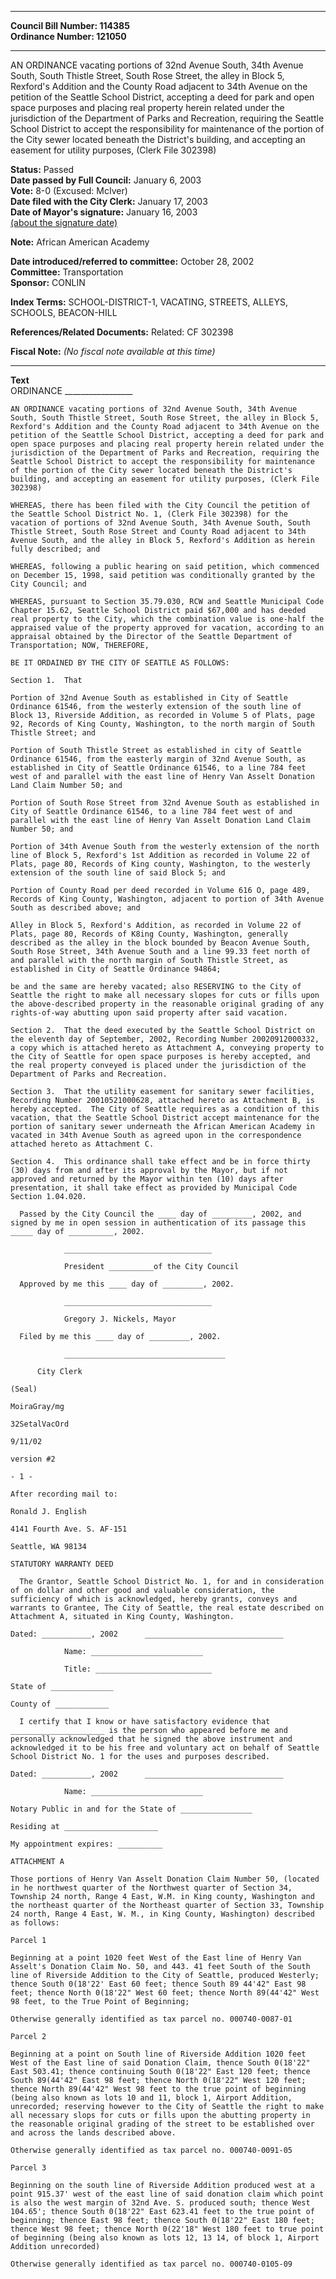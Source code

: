 * * * * *  
  
**Council Bill Number: [](#h0)[](#h2)114385**   
**Ordinance Number: 121050**  
  
* * * * *  
  
AN ORDINANCE vacating portions of 32nd Avenue South, 34th Avenue South, South Thistle Street, South Rose Street, the alley in Block 5, Rexford's Addition and the County Road adjacent to 34th Avenue on the petition of the Seattle School District, accepting a deed for park and open space purposes and placing real property herein related under the jurisdiction of the Department of Parks and Recreation, requiring the Seattle School District to accept the responsibility for maintenance of the portion of the City sewer located beneath the District's building, and accepting an easement for utility purposes, (Clerk File 302398)  
  
**Status:** Passed   
**Date passed by Full Council:** January 6, 2003   
**Vote:** 8-0 (Excused: McIver)   
**Date filed with the City Clerk:** January 17, 2003   
**Date of Mayor's signature:** January 16, 2003   
[(about the signature date)](/~public/approvaldate.htm)   
  
**Note:** African American Academy  
  
  
**Date introduced/referred to committee:** October 28, 2002   
**Committee:** Transportation   
**Sponsor:** CONLIN   
  
**Index Terms:** SCHOOL-DISTRICT-1, VACATING, STREETS, ALLEYS, SCHOOLS, BEACON-HILL  
  
**References/Related Documents:** Related: CF 302398  
  
**Fiscal Note:** *(No fiscal note available at this time)*  
  
* * * * *  
  
**Text**  
    ORDINANCE _________________  
  
    AN ORDINANCE vacating portions of 32nd Avenue South, 34th Avenue  
    South, South Thistle Street, South Rose Street, the alley in Block 5,  
    Rexford's Addition and the County Road adjacent to 34th Avenue on the  
    petition of the Seattle School District, accepting a deed for park and  
    open space purposes and placing real property herein related under the  
    jurisdiction of the Department of Parks and Recreation, requiring the  
    Seattle School District to accept the responsibility for maintenance  
    of the portion of the City sewer located beneath the District's  
    building, and accepting an easement for utility purposes, (Clerk File  
    302398)  
  
    WHEREAS, there has been filed with the City Council the petition of  
    the Seattle School District No. 1, (Clerk File 302398) for the  
    vacation of portions of 32nd Avenue South, 34th Avenue South, South  
    Thistle Street, South Rose Street and County Road adjacent to 34th  
    Avenue South, and the alley in Block 5, Rexford's Addition as herein  
    fully described; and  
  
    WHEREAS, following a public hearing on said petition, which commenced  
    on December 15, 1998, said petition was conditionally granted by the  
    City Council; and  
  
    WHEREAS, pursuant to Section 35.79.030, RCW and Seattle Municipal Code  
    Chapter 15.62, Seattle School District paid $67,000 and has deeded  
    real property to the City, which the combination value is one-half the  
    appraised value of the property approved for vacation, according to an  
    appraisal obtained by the Director of the Seattle Department of  
    Transportation; NOW, THEREFORE,  
  
    BE IT ORDAINED BY THE CITY OF SEATTLE AS FOLLOWS:  
  
    Section 1.  That  
  
    Portion of 32nd Avenue South as established in City of Seattle  
    Ordinance 61546, from the westerly extension of the south line of  
    Block 13, Riverside Addition, as recorded in Volume 5 of Plats, page  
    92, Records of King County, Washington, to the north margin of South  
    Thistle Street; and  
  
    Portion of South Thistle Street as established in city of Seattle  
    Ordinance 61546, from the easterly margin of 32nd Avenue South, as  
    established in City of Seattle Ordinance 61546, to a line 784 feet  
    west of and parallel with the east line of Henry Van Asselt Donation  
    Land Claim Number 50; and  
  
    Portion of South Rose Street from 32nd Avenue South as established in  
    City of Seattle Ordinance 61546, to a line 784 feet west of and  
    parallel with the east line of Henry Van Asselt Donation Land Claim  
    Number 50; and  
  
    Portion of 34th Avenue South from the westerly extension of the north  
    line of Block 5, Rexford's 1st Addition as recorded in Volume 22 of  
    Plats, page 80, Records of King county, Washington, to the westerly  
    extension of the south line of said Block 5; and  
  
    Portion of County Road per deed recorded in Volume 616 O, page 489,  
    Records of King County, Washington, adjacent to portion of 34th Avenue  
    South as described above; and  
  
    Alley in Block 5, Rexford's Addition, as recorded in Volume 22 of  
    Plats, page 80, Records of K8ing County, Washington, generally  
    described as the alley in the block bounded by Beacon Avenue South,  
    South Rose Street, 34th Avenue South and a line 99.33 feet north of  
    and parallel with the north margin of South Thistle Street, as  
    established in City of Seattle Ordinance 94864;  
  
    be and the same are hereby vacated; also RESERVING to the City of  
    Seattle the right to make all necessary slopes for cuts or fills upon  
    the above-described property in the reasonable original grading of any  
    rights-of-way abutting upon said property after said vacation.  
  
    Section 2.  That the deed executed by the Seattle School District on  
    the eleventh day of September, 2002, Recording Number 20020912000332,  
    a copy which is attached hereto as Attachment A, conveying property to  
    the City of Seattle for open space purposes is hereby accepted, and  
    the real property conveyed is placed under the jurisdiction of the  
    Department of Parks and Recreation.  
  
    Section 3.  That the utility easement for sanitary sewer facilities,  
    Recording Number 20010521000628, attached hereto as Attachment B, is  
    hereby accepted.  The City of Seattle requires as a condition of this  
    vacation, that the Seattle School District accept maintenance for the  
    portion of sanitary sewer underneath the African American Academy in  
    vacated in 34th Avenue South as agreed upon in the correspondence  
    attached hereto as Attachment C.  
  
    Section 4.  This ordinance shall take effect and be in force thirty  
    (30) days from and after its approval by the Mayor, but if not  
    approved and returned by the Mayor within ten (10) days after  
    presentation, it shall take effect as provided by Municipal Code  
    Section 1.04.020.  
  
      Passed by the City Council the ____ day of _________, 2002, and  
    signed by me in open session in authentication of its passage this  
    _____ day of __________, 2002.  
  
                _________________________________  
  
                President __________of the City Council  
  
      Approved by me this ____ day of _________, 2002.  
  
                _________________________________  
  
                Gregory J. Nickels, Mayor  
  
      Filed by me this ____ day of _________, 2002.  
  
                ____________________________________  
  
          City Clerk  
  
    (Seal)  
  
    MoiraGray/mg  
  
    32SetalVacOrd  
  
    9/11/02  
  
    version #2  
  
    - 1 -  
  
    After recording mail to:  
  
    Ronald J. English  
  
    4141 Fourth Ave. S. AF-151  
  
    Seattle, WA 98134  
  
    STATUTORY WARRANTY DEED  
  
      The Grantor, Seattle School District No. 1, for and in consideration  
    of on dollar and other good and valuable consideration, the  
    sufficiency of which is acknowledged, hereby grants, conveys and  
    warrants to Grantee, The City of Seattle, the real estate described on  
    Attachment A, situated in King County, Washington.  
  
    Dated: ___________, 2002      _______________________________  
  
                Name: _________________________  
  
                Title: __________________________  
  
    State of ______________  
  
    County of ____________  
  
      I certify that I know or have satisfactory evidence that  
    _____________________ is the person who appeared before me and  
    personally acknowledged that he signed the above instrument and  
    acknowledged it to be his free and voluntary act on behalf of Seattle  
    School District No. 1 for the uses and purposes described.  
  
    Dated: ___________, 2002      _______________________________  
  
                Name: _________________________  
  
    Notary Public in and for the State of ________________  
  
    Residing at _____________________  
  
    My appointment expires: __________  
  
    ATTACHMENT A  
  
    Those portions of Henry Van Asselt Donation Claim Number 50, (located  
    in he northwest quarter of the Northwest quarter of Section 34,  
    Township 24 north, Range 4 East, W.M. in King county, Washington and  
    the northeast quarter of the Northeast quarter of Section 33, Township  
    24 north, Range 4 East, W. M., in King County, Washington) described  
    as follows:  
  
    Parcel 1  
  
    Beginning at a point 1020 feet West of the East line of Henry Van  
    Asselt's Donation Claim No. 50, and 443. 41 feet South of the South  
    line of Riverside Addition to the City of Seattle, produced Westerly;  
    thence South 0(18'22' East 60 feet; thence South 89 44'42" East 98  
    feet; thence North 0(18'22" West 60 feet; thence North 89(44'42" West  
    98 feet, to the True Point of Beginning;  
  
    Otherwise generally identified as tax parcel no. 000740-0087-01  
  
    Parcel 2  
  
    Beginning at a point on South line of Riverside Addition 1020 feet  
    West of the East line of said Donation Claim, thence South 0(18'22"  
    East 503.41; thence continuing South 0(18'22" East 120 feet; thence  
    South 89(44'42" East 98 feet; thence North 0(18'22" West 120 feet;  
    thence North 89(44'42" West 98 feet to the true point of beginning  
    (being also known as lots 10 and 11, block 1, Airport Addition,  
    unrecorded; reserving however to the City of Seattle the right to make  
    all necessary slops for cuts or fills upon the abutting property in  
    the reasonable original grading of the street to be established over  
    and across the lands described above.  
  
    Otherwise generally identified as tax parcel no. 000740-0091-05  
  
    Parcel 3  
  
    Beginning on the south line of Riverside Addition produced west at a  
    point 915.37' west of the east line of said donation claim which point  
    is also the west margin of 32nd Ave. S. produced south; thence West  
    104.65'; thence South 0(18'22" East 623.41 feet to the true point of  
    beginning; thence East 98 feet; thence South 0(18'22" East 180 feet;  
    thence West 98 feet; thence North 0(22'18" West 180 feet to true point  
    of beginning (being also known as lots 12, 13 14, of block 1, Airport  
    Addition unrecorded)  
  
    Otherwise generally identified as tax parcel no. 000740-0105-09  
